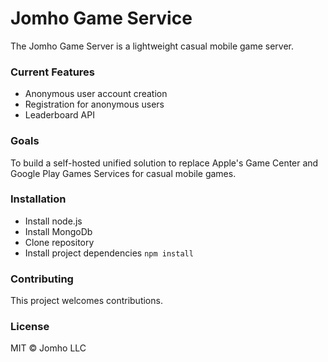 # Jomho Game Service
The Jomho Game Server is a lightweight casual mobile game server.

### Current Features
* Anonymous user account creation
* Registration for anonymous users
* Leaderboard API

### Goals 
To build a self-hosted unified solution to replace Apple's Game Center and Google Play Games Services for casual mobile games.

### Installation
* Install node.js
* Install MongoDb
* Clone repository 
* Install project dependencies `npm install` 

### Contributing
This project welcomes contributions. 

### License
MIT © Jomho LLC